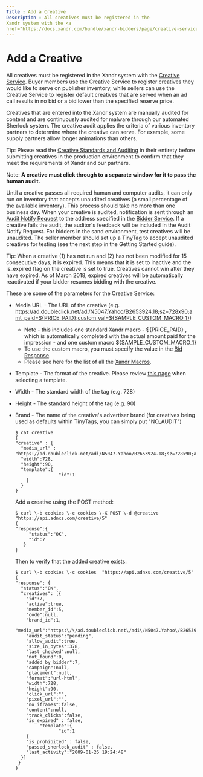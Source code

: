 ```yaml
---
Title : Add a Creative
Description : All creatives must be registered in the
Xandr system with the <a
href="https://docs.xandr.com/bundle/xandr-bidders/page/creative-service.html"
---
```



# Add a Creative





All creatives must be registered in the
Xandr system with the <a
href="https://docs.xandr.com/bundle/xandr-bidders/page/creative-service.html"
class="xref" target="_blank">Creative Service</a>. Buyer members use the
Creative Service to register creatives they would like to serve on
publisher inventory, while sellers can use the Creative Service to
register default creatives that are served when an ad call results in no
bid or a bid lower than the specified reserve price.

Creatives that are entered into the Xandr system
are manually audited for content and are continuously audited for
malware through our automated Sherlock system. The creative audit
applies the criteria of various inventory partners to determine where
the creative can serve. For example, some supply partners allow longer
animations than others.



Tip: Please read the <a
href="https://docs.xandr.com/bundle/xandr-bidders/page/creative-standards-and-auditing.html"
class="xref" target="_blank">Creative Standards and Auditing</a> in
their entirety before submitting creatives in the production environment
to confirm that they meet the requirements of
Xandr and our partners.





Note: **A creative must click through
to a separate window for it to pass the human audit.**



Until a creative passes all required human and computer audits, it can
only run on inventory that accepts unaudited creatives (a small
percentage of the available inventory). This process should take no more
than one business day. When your creative is audited, notification is
sent through an <a
href="https://docs.xandr.com/bundle/xandr-bidders/page/audit-notify-request.html"
class="xref" target="_blank">Audit Notify Request</a> to the address
specified in the <a
href="https://docs.xandr.com/bundle/xandr-bidders/page/bidder-service.html"
class="xref" target="_blank">Bidder Service</a>. If a creative fails the
audit, the auditor's feedback will be included in the Audit Notify
Request. For bidders in the sand environment, test creatives will be
unaudited. The seller member should set up a TinyTag to accept unaudited
creatives for testing (see the next step in the Getting Started guide).



Tip: When a creative (1) has not run
and (2) has not been modified for 15 consecutive days, it is expired.
This means that it is set to inactive and the is_expired flag on the
creative is set to true. Creatives cannot win after they have expired.
As of March 2018, expired creatives will be automatically reactivated if
your bidder resumes bidding with the creative.



These are some of the parameters for the Creative Service:

- Media URL - The URL of the creative (e.g.
  https://ad.doubleclick.net/adi/N5047.Yahoo/B2653924.18;sz=728x90;amt_paid=${PRICE_PAID};custom_val=${SAMPLE_CUSTOM_MACRO_1})
  - Note - this includes one standard
    Xandr macro - ${PRICE_PAID} , which is
    automatically completed with the actual amount paid for the
    impression - and one custom macro ${SAMPLE_CUSTOM_MACRO_1}
  - To use the custom macro, you must specify the value in the <a
    href="https://docs.xandr.com/bundle/xandr-bidders/page/incoming-bid-response-from-bidders.html"
    class="xref" target="_blank">Bid Response</a>.
  - Please see here for the list of all the <a
    href="https://docs.xandr.com/bundle/xandr-bidders/page/xandr-macros.html"
    class="xref" target="_blank">Xandr Macros</a>.

- Template - The format of the creative. Please review <a
  href="https://docs.xandr.com/bundle/xandr-bidders/page/selecting-the-correct-template-for-your-creative.html"
  class="xref" target="_blank">this page</a> when selecting a template.

- Width - The standard width of the tag (e.g. 728)

- Height - The standard height of the tag (e.g. 90)

- Brand - The name of the creative's advertiser brand (for creatives
  being used as defaults within TinyTags, you can simply put "NO_AUDIT")

  ``` pre
  $ cat creative
  {
  "creative" : {
    "media_url" : "https://ad.doubleclick.net/adi/N5047.Yahoo/B2653924.18;sz=728x90;amt_paid=${PRICE_PAID};custom_val=${SAMPLE_CUSTOM_MACRO_1}",
    "width":728,
    "height":90,
    "template":{
                  "id":1
      }
    }
  }
  ```

  Add a creative using the POST method:

  ``` pre
  $ curl \-b cookies \-c cookies \-X POST \-d @creative "https://api.adnxs.com/creative/5"
  {
  "response":{
       "status":"OK",
       "id":7
     }
  }
  ```

  Then to verify that the added creative exists:

  ``` pre
  $ curl \-b cookies \-c cookies  "https://api.adnxs.com/creative/5"
  {
  "response": {
    "status":"OK",
    "creatives": [{
      "id":7,
      "active":true,
      "member_id":5,
      "code":null,
      "brand_id":1,

  "media_url":"https:\/\/ad.doubleclick.net\/adi\/N5047.Yahoo\/B2653924.18;sz=728x90;amt_paid=${PRICE_PAID};custom_val=${SAMPLE_CUSTOM_MACRO_1}",
      "audit_status":"pending",
      "allow_audit":true,
      "size_in_bytes":378,
      "last_checked":null,
      "not_found":0,
      "added_by_bidder":7,
      "campaign":null,
      "placement":null,
      "format":"url-html",
      "width":728,
      "height":90,
      "click_url":"",
      "pixel_url":"",
      "no_iframes":false,
      "content":null,
      "track_clicks":false,
      "is_expired" : false,
           "template":{
                  "id":1
      {
      "is_prohibited" : false,
      "passed_sherlock_audit" : false,
      "last_activity":"2009-01-26 19:24:48"
    }]
   }
  }
  ```







